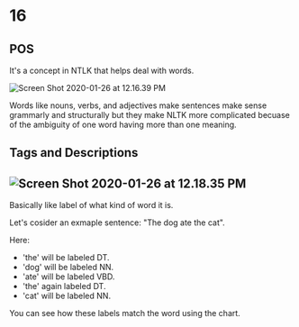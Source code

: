 # 16

## POS

It's a concept in NTLK that helps deal with words.

![Screen Shot 2020-01-26 at 12.16.39 PM](https://github.com/bitprj/curriculum/tree/248f3736c723250c63af1faf364df8bd633b83d7/Users/jiaxianjuliama/Desktop/NLP/Screen%20Shot%202020-01-26%20at%2012.16.39%20PM.png)

Words like nouns, verbs, and adjectives make sentences make sense grammarly and structurally but they make NLTK more complicated becuase of the ambiguity of one word having more than one meaning.

## Tags and Descriptions

## ![Screen Shot 2020-01-26 at 12.18.35 PM](https://github.com/bitprj/curriculum/tree/248f3736c723250c63af1faf364df8bd633b83d7/Users/jiaxianjuliama/Desktop/NLP/Screen%20Shot%202020-01-26%20at%2012.18.35%20PM.png)

Basically like label of what kind of word it is.

Let's cosider an exmaple sentence: "The dog ate the cat".

Here:

* 'the' will be labeled DT.
* 'dog' will be labeled NN.
* 'ate' will be labeled VBD.
* 'the' again labeled DT.
* 'cat' will be labeled NN.

You can see how these labels match the word using the chart.

